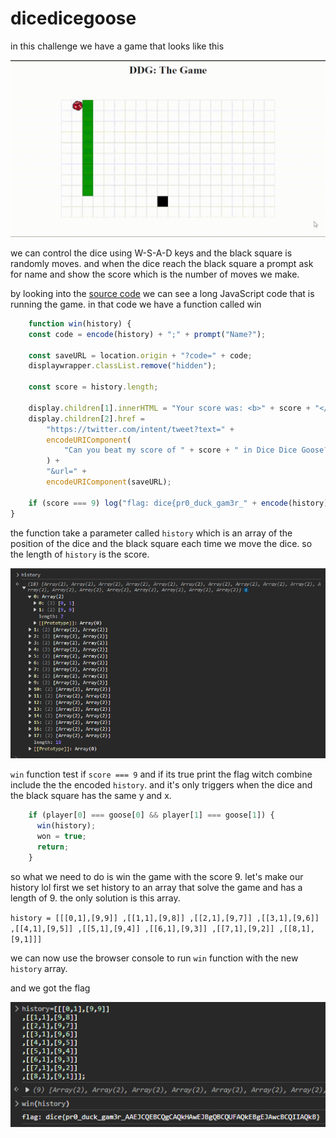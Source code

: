 # dicedicegoose

in this challenge we have a game that looks like this

![Alt text](challenge.gif)

we can control the dice using W-S-A-D keys and the black square is randomly moves. and when the dice reach the black square a prompt ask for name and show the score which is the number of moves we make.

by looking into the [source code](challenge.html) we can see a long JavaScript code that is running the game. in that code we have a function called win

```javascript
    function win(history) {
    const code = encode(history) + ";" + prompt("Name?");

    const saveURL = location.origin + "?code=" + code;
    displaywrapper.classList.remove("hidden");

    const score = history.length;

    display.children[1].innerHTML = "Your score was: <b>" + score + "</b>";
    display.children[2].href =
        "https://twitter.com/intent/tweet?text=" +
        encodeURIComponent(
            "Can you beat my score of " + score + " in Dice Dice Goose?",
        ) +
        "&url=" +
        encodeURIComponent(saveURL);

    if (score === 9) log("flag: dice{pr0_duck_gam3r_" + encode(history) + "}");
}
```

the function take a parameter called `history` which is an array of the position of the dice and the black square each time we move the dice. so the length of `history` is the score.

![Alt text](Capture.PNG)

`win` function test if `score === 9` and if its true print the flag witch combine include the the encoded `history`. and it's only triggers when the dice and the black square has the same y and x.
```javascript
    if (player[0] === goose[0] && player[1] === goose[1]) {
      win(history);
      won = true;
      return;
    }
```
so what we need to do is win the game with the score 9.
let's make our history lol
first we set history to an array that solve the game and has a length of 9. the only solution is this array.

 `history = [[[0,1],[9,9]]
,[[1,1],[9,8]]
,[[2,1],[9,7]]
,[[3,1],[9,6]]
,[[4,1],[9,5]]
,[[5,1],[9,4]]
,[[6,1],[9,3]]
,[[7,1],[9,2]]
,[[8,1],[9,1]]]`

we can now use the browser console to run `win` function with the new `history` array.

and we got the flag

![Alt text](Capture1.PNG)